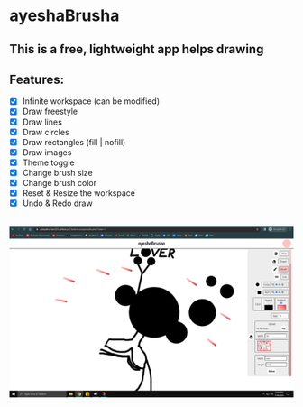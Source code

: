 # ayeshaBrusha

## This is a free, lightweight app helps drawing

## Features:

-   [x] Infinite workspace (can be modified)
-   [x] Draw freestyle
-   [x] Draw lines
-   [x] Draw circles
-   [x] Draw rectangles (fill | nofill)
-   [x] Draw images
-   [x] Theme toggle
-   [x] Change brush size
-   [x] Change brush color
-   [x] Reset & Resize the workspace
-   [x] Undo & Redo draw

<br />
<img alt="sample-canvas-by-ayesha" src="public/img/a-sample-canvas-created-by-me-on-the-desktop.png" />
